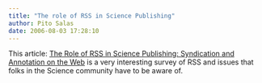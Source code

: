 ```yaml
---
title: "The role of RSS in Science Publishing"
author: Pito Salas
date: 2006-08-03 17:28:10
---
```

This article: [The Role of RSS in Science Publishing: Syndication and
Annotation on the
Web](<http://www.dlib.org/dlib/december04/hammond/12hammond.html> "The Role of
RSS in Science Publishing: Syndication and Annotation on the Web") is a very
interesting survey of RSS and issues that folks in the Science community have
to be aware of.



